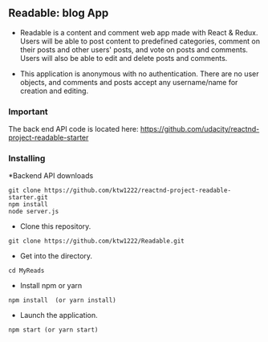 ## Readable: blog App
* Readable is a content and comment web app made with React & Redux. Users will be able to post content to predefined categories, comment on their posts and other users' posts, and vote on posts and comments. Users will also be able to edit and delete posts and comments.

* This application is anonymous with no authentication. There are no user objects, and comments and posts accept any username/name for creation and editing.

### Important
The back end API code is located here: https://github.com/udacity/reactnd-project-readable-starter

### Installing
*Backend API downloads
```
git clone https://github.com/ktw1222/reactnd-project-readable-starter.git
npm install
node server.js
```
* Clone this repository.
```
git clone https://github.com/ktw1222/Readable.git
```
* Get into the directory.
```
cd MyReads
```
* Install npm or yarn
```
npm install  (or yarn install)
```
* Launch the application.
```
npm start (or yarn start)
```
